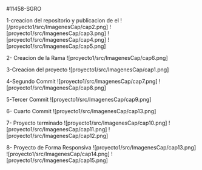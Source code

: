 
#11458-SGRO

1-creacion del repositorio y publicacion de el 
![/proyecto1/src/ImagenesCap/cap2.png]
![proyecto1/src/ImagenesCap/cap3.png]
![proyecto1/src/ImagenesCap/cap4.png]
![proyecto1/src/ImagenesCap/cap5.png]

2- Creacion de la Rama 
![proyecto1/src/ImagenesCap/cap6.png]

3-Creacion del proyecto 
![proyecto1/src/ImagenesCap/cap1.png]

4-Segundo Commit
![proyecto1/src/ImagenesCap/cap7.png]
![proyecto1/src/ImagenesCap/cap8.png]

5-Tercer Commit
![proyecto1/src/ImagenesCap/cap9.png]

6- Cuarto Commit
![proyecto1/src/ImagenesCap/cap13.png]

7- Proyecto terminado
![proyecto1/src/ImagenesCap/cap10.png]
![proyecto1/src/ImagenesCap/cap11.png]
![proyecto1/src/ImagenesCap/cap12.png]

8- Proyecto de Forma Responsiva
![proyecto1/src/ImagenesCap/cap13.png]
![proyecto1/src/ImagenesCap/cap14.png]
![proyecto1/src/ImagenesCap/cap15.png]


